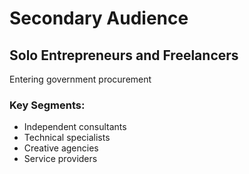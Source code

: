 # Secondary Audience

## Solo Entrepreneurs and Freelancers
Entering government procurement

### Key Segments:
- Independent consultants
- Technical specialists
- Creative agencies
- Service providers